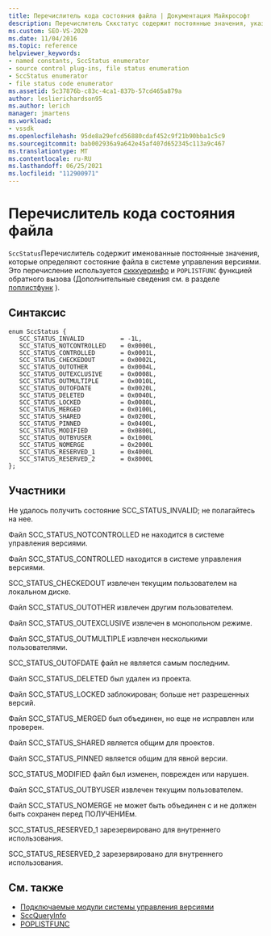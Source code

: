```yaml
---
title: Перечислитель кода состояния файла | Документация Майкрософт
description: Перечислитель Сккстатус содержит постоянные значения, указывающие состояние файла в системе управления версиями и используемое Скккуеринфо и ПОПЛИСТФУНК.
ms.custom: SEO-VS-2020
ms.date: 11/04/2016
ms.topic: reference
helpviewer_keywords:
- named constants, SccStatus enumerator
- source control plug-ins, file status enumeration
- SccStatus enumerator
- file status code enumerator
ms.assetid: 5c37876b-c83c-4ca1-837b-57cd465a879a
author: leslierichardson95
ms.author: lerich
manager: jmartens
ms.workload:
- vssdk
ms.openlocfilehash: 95de8a29efcd56880cdaf452c9f21b90bba1c5c9
ms.sourcegitcommit: bab002936a9a642e45af407d652345c113a9c467
ms.translationtype: MT
ms.contentlocale: ru-RU
ms.lasthandoff: 06/25/2021
ms.locfileid: "112900971"
---
```

# <a name="file-status-code-enumerator"></a>Перечислитель кода состояния файла
`SccStatus`Перечислитель содержит именованные постоянные значения, которые определяют состояние файла в системе управления версиями. Это перечисление используется [скккуеринфо](../extensibility/sccqueryinfo-function.md) и `POPLISTFUNC` функцией обратного вызова (Дополнительные сведения см. в разделе [поплистфунк](../extensibility/poplistfunc.md) ).

## <a name="syntax"></a>Синтаксис

```
enum SccStatus {
   SCC_STATUS_INVALID          = -1L,
   SCC_STATUS_NOTCONTROLLED    = 0x0000L,
   SCC_STATUS_CONTROLLED       = 0x0001L,
   SCC_STATUS_CHECKEDOUT       = 0x0002L,
   SCC_STATUS_OUTOTHER         = 0x0004L,
   SCC_STATUS_OUTEXCLUSIVE     = 0x0008L,
   SCC_STATUS_OUTMULTIPLE      = 0x0010L,
   SCC_STATUS_OUTOFDATE        = 0x0020L,
   SCC_STATUS_DELETED          = 0x0040L,
   SCC_STATUS_LOCKED           = 0x0080L,
   SCC_STATUS_MERGED           = 0x0100L,
   SCC_STATUS_SHARED           = 0x0200L,
   SCC_STATUS_PINNED           = 0x0400L,
   SCC_STATUS_MODIFIED         = 0x0800L,
   SCC_STATUS_OUTBYUSER        = 0x1000L
   SCC_STATUS_NOMERGE          = 0x2000L
   SCC_STATUS_RESERVED_1       = 0x4000L
   SCC_STATUS_RESERVED_2       = 0x8000L
};
```

## <a name="members"></a>Участники
 Не удалось получить состояние SCC_STATUS_INVALID; не полагайтесь на нее.

 Файл SCC_STATUS_NOTCONTROLLED не находится в системе управления версиями.

 Файл SCC_STATUS_CONTROLLED находится в системе управления версиями.

 SCC_STATUS_CHECKEDOUT извлечен текущим пользователем на локальном диске.

 Файл SCC_STATUS_OUTOTHER извлечен другим пользователем.

 Файл SCC_STATUS_OUTEXCLUSIVE извлечен в монопольном режиме.

 Файл SCC_STATUS_OUTMULTIPLE извлечен несколькими пользователями.

 SCC_STATUS_OUTOFDATE файл не является самым последним.

 Файл SCC_STATUS_DELETED был удален из проекта.

 Файл SCC_STATUS_LOCKED заблокирован; больше нет разрешенных версий.

 Файл SCC_STATUS_MERGED был объединен, но еще не исправлен или проверен.

 Файл SCC_STATUS_SHARED является общим для проектов.

 Файл SCC_STATUS_PINNED является общим для явной версии.

 SCC_STATUS_MODIFIED файл был изменен, поврежден или нарушен.

 Файл SCC_STATUS_OUTBYUSER извлечен текущим пользователем.

 Файл SCC_STATUS_NOMERGE не может быть объединен с и не должен быть сохранен перед ПОЛУЧЕНИЕм.

 SCC_STATUS_RESERVED_1 зарезервировано для внутреннего использования.

 SCC_STATUS_RESERVED_2 зарезервировано для внутреннего использования.

## <a name="see-also"></a>См. также
- [Подключаемые модули системы управления версиями](../extensibility/source-control-plug-ins.md)
- [SccQueryInfo](../extensibility/sccqueryinfo-function.md)
- [POPLISTFUNC](../extensibility/poplistfunc.md)
